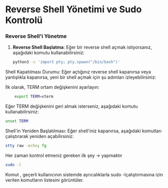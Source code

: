 # Reverse Shell Yönetimi ve Sudo Kontrolü

### Reverse Shell'i Yönetme

1. **Reverse Shell Başlatma**:
   Eğer bir reverse shell açmak istiyorsanız, aşağıdaki komutu kullanabilirsiniz:
   ```bash
   python3 -c 'import pty; pty.spawn("/bin/bash")'
    ```

Shell Kapatılması Durumu: Eğer açtığınız reverse shell kapanırsa veya yanlışlıkla kapanırsa, yeni bir shell açmak için şu adımları izleyebilirsiniz:

İlk olarak, TERM ortam değişkenini ayarlayın:
   ```bash
       export TERM=xterm
 ```

Eğer TERM değişkenini geri almak isterseniz, aşağıdaki komutu kullanabilirsiniz:
```bash
unset TERM

```
Shell'in Yeniden Başlatılması: Eğer shell'iniz kapanırsa, aşağıdaki komutları çalıştırarak yeniden açabilirsiniz:
``` bash
stty raw -echo; fg
```

Her zaman kontrol etmeniz gereken ilk şey → yapmaktır
``` bash
sudo -l
```

Komut , geçerli kullanıcının sistemde ayrıcalıklarla sudo -lçalıştırmasına izin verilen komutların listesini görüntüler.


